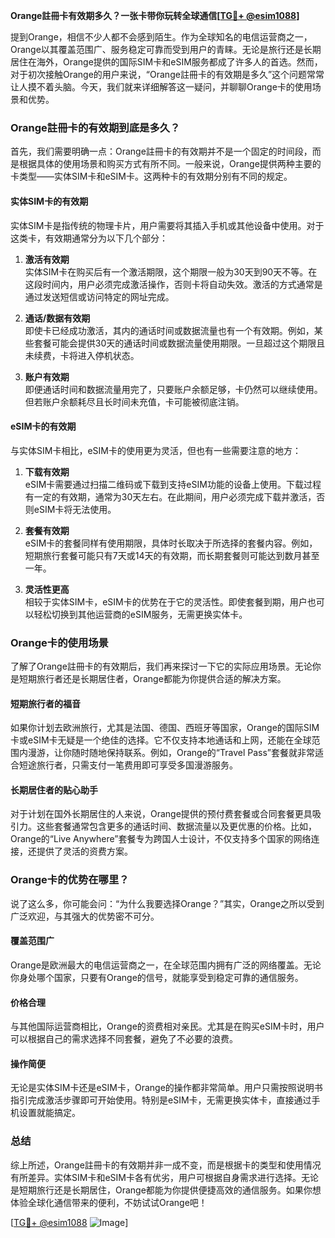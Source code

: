 **Orange註冊卡有效期多久？一张卡带你玩转全球通信[[TG💪+ @esim1088](https://t.me/s/esim1088)]**

提到Orange，相信不少人都不会感到陌生。作为全球知名的电信运营商之一，Orange以其覆盖范围广、服务稳定可靠而受到用户的青睐。无论是旅行还是长期居住在海外，Orange提供的国际SIM卡和eSIM服务都成了许多人的首选。然而，对于初次接触Orange的用户来说，“Orange註冊卡的有效期是多久”这个问题常常让人摸不着头脑。今天，我们就来详细解答这一疑问，并聊聊Orange卡的使用场景和优势。

### Orange註冊卡的有效期到底是多久？

首先，我们需要明确一点：Orange註冊卡的有效期并不是一个固定的时间段，而是根据具体的使用场景和购买方式有所不同。一般来说，Orange提供两种主要的卡类型——实体SIM卡和eSIM卡。这两种卡的有效期分别有不同的规定。

#### 实体SIM卡的有效期

实体SIM卡是指传统的物理卡片，用户需要将其插入手机或其他设备中使用。对于这类卡，有效期通常分为以下几个部分：

1. **激活有效期**  
   实体SIM卡在购买后有一个激活期限，这个期限一般为30天到90天不等。在这段时间内，用户必须完成激活操作，否则卡将自动失效。激活的方式通常是通过发送短信或访问特定的网址完成。

2. **通话/数据有效期**  
   即使卡已经成功激活，其内的通话时间或数据流量也有一个有效期。例如，某些套餐可能会提供30天的通话时间或数据流量使用期限。一旦超过这个期限且未续费，卡将进入停机状态。

3. **账户有效期**  
   即便通话时间和数据流量用完了，只要账户余额足够，卡仍然可以继续使用。但若账户余额耗尽且长时间未充值，卡可能被彻底注销。

#### eSIM卡的有效期

与实体SIM卡相比，eSIM卡的使用更为灵活，但也有一些需要注意的地方：

1. **下载有效期**  
   eSIM卡需要通过扫描二维码或下载到支持eSIM功能的设备上使用。下载过程有一定的有效期，通常为30天左右。在此期间，用户必须完成下载并激活，否则eSIM卡将无法使用。

2. **套餐有效期**  
   eSIM卡的套餐同样有使用期限，具体时长取决于所选择的套餐内容。例如，短期旅行套餐可能只有7天或14天的有效期，而长期套餐则可能达到数月甚至一年。

3. **灵活性更高**  
   相较于实体SIM卡，eSIM卡的优势在于它的灵活性。即使套餐到期，用户也可以轻松切换到其他运营商的eSIM服务，无需更换实体卡。

### Orange卡的使用场景

了解了Orange註冊卡的有效期后，我们再来探讨一下它的实际应用场景。无论你是短期旅行者还是长期居住者，Orange都能为你提供合适的解决方案。

#### 短期旅行者的福音

如果你计划去欧洲旅行，尤其是法国、德国、西班牙等国家，Orange的国际SIM卡或eSIM卡无疑是一个绝佳的选择。它不仅支持本地通话和上网，还能在全球范围内漫游，让你随时随地保持联系。例如，Orange的“Travel Pass”套餐就非常适合短途旅行者，只需支付一笔费用即可享受多国漫游服务。

#### 长期居住者的贴心助手

对于计划在国外长期居住的人来说，Orange提供的预付费套餐或合同套餐更具吸引力。这些套餐通常包含更多的通话时间、数据流量以及更优惠的价格。比如，Orange的“Live Anywhere”套餐专为跨国人士设计，不仅支持多个国家的网络连接，还提供了灵活的资费方案。

### Orange卡的优势在哪里？

说了这么多，你可能会问：“为什么我要选择Orange？”其实，Orange之所以受到广泛欢迎，与其强大的优势密不可分。

#### 覆盖范围广

Orange是欧洲最大的电信运营商之一，在全球范围内拥有广泛的网络覆盖。无论你身处哪个国家，只要有Orange的信号，就能享受到稳定可靠的通信服务。

#### 价格合理

与其他国际运营商相比，Orange的资费相对亲民。尤其是在购买eSIM卡时，用户可以根据自己的需求选择不同套餐，避免了不必要的浪费。

#### 操作简便

无论是实体SIM卡还是eSIM卡，Orange的操作都非常简单。用户只需按照说明书指引完成激活步骤即可开始使用。特别是eSIM卡，无需更换实体卡，直接通过手机设置就能搞定。

### 总结

综上所述，Orange註冊卡的有效期并非一成不变，而是根据卡的类型和使用情况有所差异。实体SIM卡和eSIM卡各有优劣，用户可根据自身需求进行选择。无论是短期旅行还是长期居住，Orange都能为你提供便捷高效的通信服务。如果你想体验全球化通信带来的便利，不妨试试Orange吧！

[[TG💪+ @esim1088](https://t.me/s/esim1088) ![Image](https://i.postimg.cc/4NQfJmqS/Snipaste-2025-05-13-00-14-12.png)]